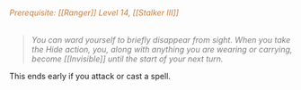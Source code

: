 ###### *<span style="color:rgb(203, 123, 55)">Prerequisite: [[Ranger]] Level 14, [[Stalker III]]*</span>

> *<span style="color:rgb(125, 125, 125)">You can ward yourself to briefly disappear from sight. When you take the Hide action, you, along with anything you are wearing or carrying, become [[Invisible]] until the start of your next turn.</span>* 

This ends early if you attack or cast a spell.